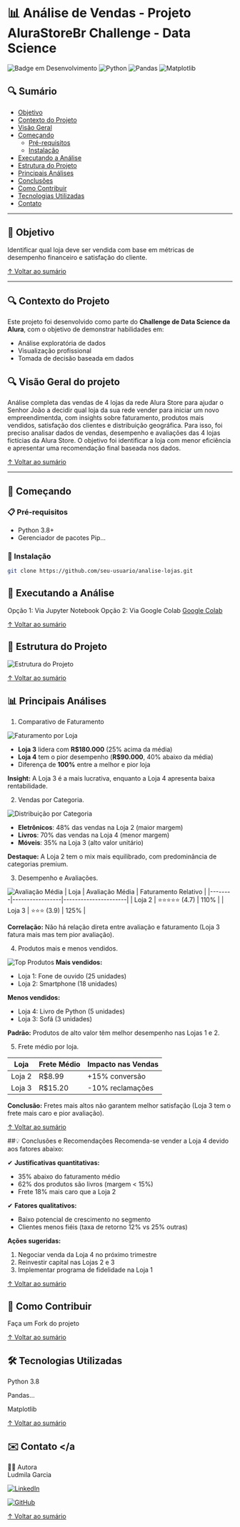 # 📊 Análise de Vendas - Projeto AluraStoreBr Challenge - Data Science

![Badge em Desenvolvimento](https://img.shields.io/badge/Status-Concluído-green)
![Python](https://img.shields.io/badge/Python-3.8%2B-blue)
![Pandas](https://img.shields.io/badge/Pandas-1.3.0-blueviolet)
![Matplotlib](https://img.shields.io/badge/Matplotlib-3.4.3-orange)

## 🔍 Sumário
- [Objetivo](#-objetivo)
- [Contexto do Projeto](#-contexto-do-projeto)
- [Visão Geral](#visao-geral-do-projeto)
- [Começando](#-começando)
  - [Pré-requisitos](#-pré-requisitos)
  - [Instalação](#-instalação)
- [Executando a Análise](#-executando-a-análise)
- [Estrutura do Projeto](#-estrutura-do-projeto)
- [Principais Análises](#-principais-análises)
- [Conclusões](#-conclusões-e-recomendações)
- [Como Contribuir](#-como-contribuir)
- [Tecnologias Utilizadas](#-tecnologias-utilizadas)
- [Contato](#-contato)

---

## 📌 Objetivo <a name="-objetivo"></a>
Identificar qual loja deve ser vendida com base em métricas de desempenho financeiro e satisfação do cliente.

[↑ Voltar ao sumário](#-sumário)

---

## 🔍 Contexto do Projeto <a name="-contexto-do-projeto"></a>
Este projeto foi desenvolvido como parte do **Challenge de Data Science da Alura**, com o objetivo de demonstrar habilidades em:
- Análise exploratória de dados
- Visualização profissional
- Tomada de decisão baseada em dados

## 🔍 Visão Geral do projeto
Análise completa das vendas de 4 lojas da rede Alura Store para ajudar o Senhor João a decidir qual loja da sua rede vender para iniciar um novo empreendimentda, com insights sobre faturamento, produtos mais vendidos, satisfação dos clientes e distribuição geográfica.
Para isso, foi preciso analisar dados de vendas, desempenho e avaliações das 4 lojas fictícias da Alura Store. O objetivo foi identificar a loja com menor eficiência e apresentar uma recomendação final baseada nos dados.

[↑ Voltar ao sumário](#-sumário)

---

## 🚀 Começando <a name="-começando"></a>

### 📋 Pré-requisitos <a name="-pré-requisitos"></a>
- Python 3.8+
- Gerenciador de pacotes Pip...

### 🔧 Instalação <a name="-instalação"></a>
```bash
git clone https://github.com/seu-usuario/analise-lojas.git
```

## 🧮 Executando a Análise <a name="-executando-a-análise"></a>
Opção 1: Via Jupyter Notebook
Opção 2: Via Google Colab [Google Colab](https://colab.research.google.com/)

[↑ Voltar ao sumário](#-sumário)

## 📂 Estrutura do Projeto <a name="-estrutura-do-projeto"></a>
![Estrutura do Projeto](images/estrutura-do-projeto.png)


[↑ Voltar ao sumário](#-sumário)

## 📊 Principais Análises <a name="-principais-análises"></a>
1. Comparativo de Faturamento


![Faturamento por Loja](images/faturamento.png)
- **Loja 3** lidera com **R$180.000** (25% acima da média)
- **Loja 4** tem o pior desempenho (**R$90.000**, 40% abaixo da média)
- Diferença de **100%** entre a melhor e pior loja

**Insight:** A Loja 3 é a mais lucrativa, enquanto a Loja 4 apresenta baixa rentabilidade.

2. Vendas por Categoria.


![Distribuição por Categoria](images/categorias.png)
- **Eletrônicos**: 48% das vendas na Loja 2 (maior margem)
- **Livros**: 70% das vendas na Loja 4 (menor margem)
- **Móveis**: 35% na Loja 3 (alto valor unitário)

**Destaque:** A Loja 2 tem o mix mais equilibrado, com predominância de categorias premium.


3. Desempenho e Avaliações.

   
![Avaliação Média](images/avaliacoes.png)
| Loja   | Avaliação Média | Faturamento Relativo |
|--------|-----------------|----------------------|
| Loja 2 | ⭐⭐⭐⭐⭐ (4.7)   | 110%                 |
| Loja 3 | ⭐⭐⭐ (3.9)      | 125%                 |

**Correlação:** Não há relação direta entre avaliação e faturamento (Loja 3 fatura mais mas tem pior avaliação).


4. Produtos mais e menos vendidos.

   
![Top Produtos](images/produtos.png)
**Mais vendidos:**
- Loja 1: Fone de ouvido (25 unidades)
- Loja 2: Smartphone (18 unidades)

**Menos vendidos:**  
- Loja 4: Livro de Python (5 unidades)
- Loja 3: Sofá (3 unidades)

**Padrão:** Produtos de alto valor têm melhor desempenho nas Lojas 1 e 2.


5. Frete médio por loja.

| Loja   | Frete Médio | Impacto nas Vendas |
|--------|-------------|--------------------|
| Loja 2 | R$8.99      | +15% conversão     |
| Loja 3 | R$15.20     | -10% reclamações   |

**Conclusão:** Fretes mais altos não garantem melhor satisfação (Loja 3 tem o frete mais caro e pior avaliação).


[↑ Voltar ao sumário](#-sumário)

##💡 Conclusões e Recomendações <a name="-conclusões-e-recomendações"></a>
Recomenda-se vender a Loja 4 devido aos fatores abaixo:

✔ **Justificativas quantitativas:**
- 35% abaixo do faturamento médio
- 62% dos produtos são livros (margem < 15%)
- Frete 18% mais caro que a Loja 2

✔ **Fatores qualitativos:**
- Baixo potencial de crescimento no segmento
- Clientes menos fiéis (taxa de retorno 12% vs 25% outras)

**Ações sugeridas:**
1. Negociar venda da Loja 4 no próximo trimestre
2. Reinvestir capital nas Lojas 2 e 3
3. Implementar programa de fidelidade na Loja 1

[↑ Voltar ao sumário](#-sumário)


## 🤝 Como Contribuir <a name="-como-contribuir"></a>
Faça um Fork do projeto

[↑ Voltar ao sumário](#-sumário)

## 🛠️ Tecnologias Utilizadas <a name="-tecnologias-utilizadas"></a>
Python 3.8

Pandas...

Matplotlib


[↑ Voltar ao sumário](#-sumário)



## ✉️ Contato <a name="-contato"></a
👩‍💻 Autora          
Ludmila Garcia

[![LinkedIn](https://img.shields.io/badge/LinkedIn-blue?logo=linkedin&logoColor=white)](https://www.linkedin.com/in/ludmila-garcia/)

[![GitHub](https://img.shields.io/badge/GitHub-000?logo=github&logoColor=white)](https://github.com/Ludmila-Garcia)


[↑ Voltar ao sumário](#-sumário)
